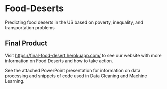# Food-Deserts
Predicting food deserts in the US based on poverty, inequality, and transportation problems

## Final Product
Visit https://final-food-desert.herokuapp.com/ to see our website with more information on Food Deserts and how to take action. 

See the attached PowerPoint presentation for information on data processing and snippets of code used in Data Cleaning and Machine Learning.
